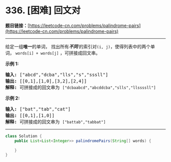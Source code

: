 # 336. [困难] 回文对

**题目链接：**[https://leetcode-cn.com/problems/palindrome-pairs](https://leetcode-cn.com/problems/palindrome-pairs)

---

<div class="content__1Y2H">
 <div class="notranslate">
  <p>给定一组<strong>唯一</strong>的单词， 找出所有<strong><em>不同&nbsp;</em></strong>的索引对<code>(i, j)</code>，使得列表中的两个单词，&nbsp;<code>words[i] + words[j]</code>&nbsp;，可拼接成回文串。</p> 
  <p><strong>示例 1:</strong></p> 
  <pre class="language-text"><strong>输入: </strong>["abcd","dcba","lls","s","sssll"]
<strong>输出: </strong>[[0,1],[1,0],[3,2],[2,4]] 
<strong>解释: </strong>可拼接成的回文串为 <code>["dcbaabcd","abcddcba","slls","llssssll"]</code>
</pre> 
  <p><strong>示例 2:</strong></p> 
  <pre class="language-text"><strong>输入: </strong>["bat","tab","cat"]
<strong>输出: </strong>[[0,1],[1,0]] 
<strong>解释: </strong>可拼接成的回文串为 <code>["battab","tabbat"]</code></pre> 
 </div>
</div>

---

```java
class Solution {
    public List<List<Integer>> palindromePairs(String[] words) {
        
    }
}
```